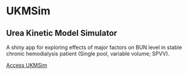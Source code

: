 <head>
<meta name="google-site-verification" content="l9kAhR2yGYnSvTrTWkDMkYozccmBx3t-gi5V_KzzQsI" />
</head>

# UKMSim
## Urea Kinetic Model Simulator
A shiny app for exploring effects of major factors on BUN level in stable chronic hemodialysis patient (Single pool, variable volume; SPVV). 

[Access UKMSim](https://kavee.shinyapps.io/UKMSim/)

